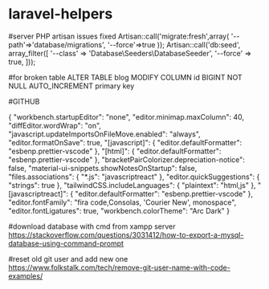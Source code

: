 # laravel-helpers

#server PHP artisan issues fixed
    Artisan::call('migrate:fresh',array(
        '--path'=>'database/migrations',
        '--force'=>true
        ));
     Artisan::call('db:seed', array_filter([
                '--class' => 'Database\\Seeders\\DatabaseSeeder',
                '--force' => true,
            ]));


#for broken table 
ALTER TABLE  blog MODIFY COLUMN id BIGINT NOT NULL AUTO_INCREMENT primary key

#GITHUB

{
  "workbench.startupEditor": "none",
  "editor.minimap.maxColumn": 40,
  "diffEditor.wordWrap": "on",
  "javascript.updateImportsOnFileMove.enabled": "always",
  "editor.formatOnSave": true,
  "[javascript]": {
    "editor.defaultFormatter": "esbenp.prettier-vscode"
  },
  "[html]": {
    "editor.defaultFormatter": "esbenp.prettier-vscode"
  },
  "bracketPairColorizer.depreciation-notice": false,
  "material-ui-snippets.showNotesOnStartup": false,
  "files.associations": {
    "*.js": "javascriptreact"
  },
  "editor.quickSuggestions": {
    "strings": true
  },
  "tailwindCSS.includeLanguages": {
    "plaintext": "html,js"
  },
  "[javascriptreact]": {
    "editor.defaultFormatter": "esbenp.prettier-vscode"
  },
  "editor.fontFamily": "fira code,Consolas, 'Courier New', monospace",
  "editor.fontLigatures": true,
  "workbench.colorTheme": "Arc Dark"
}


#download database with cmd from xampp server
https://stackoverflow.com/questions/3031412/how-to-export-a-mysql-database-using-command-prompt


#reset old git user and add new one
https://www.folkstalk.com/tech/remove-git-user-name-with-code-examples/
